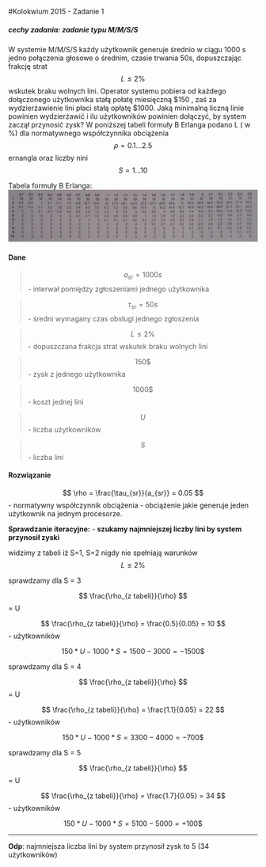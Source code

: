 #Kolokwium 2015 - Zadanie 1

##### cechy zadania: zadanie typu M/M/S/S

W systemie M/M/S/S każdy użytkownik generuje średnio w ciągu 1000 s jedno połączenia głosowe o średnim, czasie trwania 50s, dopuszczając frakcję strat $$ L \le 2\% $$ wskutek braku wolnych lini. Operator systemu pobiera od każdego dołączonego użytkownika stałą połatę miesięczną
$150 , zaś za wydzierżawienie lini płaci stałą opłatę $1000. Jaką minimalną liczną linie powinien wydzierżawić i ilu użytkowników powinien dołączyć, by system zaczął przynosić zysk?
 W poniższej tabeli formuły B Erlanga podano L ( w %) dla normatywnego współczynnika obciążenia $$ \rho = 0.1 ... 2.5 $$ ernangla oraz liczby nini $$ S = 1 ... 10 $$

Tabela formuły B Erlanga:
![2015-01.png](2015-01.png "2015-01.png")

#### Dane

> $$ a_{sr} = 1000 s $$ - interwał pomiędzy zgłoszeniami jednego użytkownika

> $$ \tau_{sr} = 50 s $$ - średni wymagany czas obsługi jednego zgłoszenia

> $$ L \le 2\% $$ - dopuszczana frakcja strat wskutek braku wolnych lini

> $$ 150 \$ $$ - zysk z jednego użytkownika 

> $$ 1000 \$ $$ - koszt jednej lini

> $$ U $$ - liczba użytkowników

> $$ S $$ - liczba lini

#### Rozwiązanie 

$$ \rho = \frac{\tau_{sr}}{a_{sr}} = 0.05 $$ - normatywny współczynnik obciążenia - obciążenie jakie generuje jeden użytkownik na jednym procesorze.

**Sprawdzanie iteracyjne:** - **szukamy najmniejszej liczby lini by system przynosił zyski**

widzimy z tabeli iż S=1, S=2 nigdy nie spełniają warunków $$ L \le 2\% $$

sprawdzamy dla S = 3

$$ \frac{\rho_{z tabeli}}{\rho} $$ = U

$$ \frac{\rho_{z tabeli}}{\rho} = \frac{0.5}{0.05} = 10 $$ - użytkowników

$$ 150 * U - 1000 * S = 1500 - 3000 = -1500\$ $$

sprawdzamy dla S = 4

$$ \frac{\rho_{z tabeli}}{\rho} $$ = U

$$ \frac{\rho_{z tabeli}}{\rho} = \frac{1.1}{0.05} = 22 $$ - użytkowników

$$ 150 * U - 1000 * S = 3300 - 4000 = -700\$ $$

sprawdzamy dla S = 5

$$ \frac{\rho_{z tabeli}}{\rho} $$ = U

$$ \frac{\rho_{z tabeli}}{\rho} = \frac{1.7}{0.05} = 34 $$ - użytkowników

$$ 150 * U - 1000 * S = 5100 - 5000 = + 100\$ $$ 

------
**Odp**: najmniejsza liczba lini by system przynosił zysk to 5 (34 użytkowników)